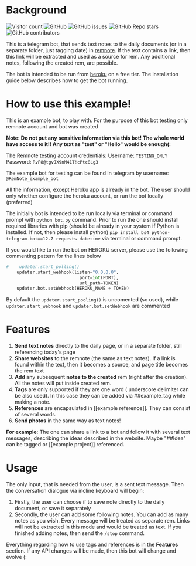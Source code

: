 # Background

![Visitor count](https://shields-io-visitor-counter.herokuapp.com/badge?page=pavlohrab.RemNote-bot&style=for-the-badge)
![GitHub](https://img.shields.io/github/license/pavlohrab/RemNote-bot?style=for-the-badge)
![GitHub issues](https://img.shields.io/github/issues/pavlohrab/RemNote-bot?style=for-the-badge)
![GitHub Repo stars](https://img.shields.io/github/stars/pavlohrab/RemNote-bot?style=for-the-badge)
![GitHub contributors](https://img.shields.io/github/contributors/pavlohrab/RemNote-bot?style=for-the-badge)

This is a telegram bot, that sends text notes to the daily documents (or in a separate folder, just tagging date) in [remnote](https://www.remnote.io/). If the text contains a link, then this link will be extracted and used as a source for rem. Any additional notes, following the created rem, are possible.

The bot is intended to be run from [heroku](https://heroku.com) on a free tier. The installation guide below describes how to get the bot running.

# How to use this example!
This is an example bot, to play with. For the purpose of this bot testing only remnote account and bot was created

**Note: Do not put any sensitive information via this bot! The whole world have access to it!! Any text as "test" or "Hello" would be enough(:**

The Remnote testing account credentials:
Username: `TESTING_ONLY`
Password: `RvP8@tgvJX9nM41T!cPtc8Lg3`

The example bot for testing can be found in telegram by username: `@RemNote_example_bot`

All the information, except Heroku app is already in the bot. The user should only whether configure the heroku account, or run the bot locally (preferred)

The initially bot is intended to be run locally via terminal or command prompt with `python bot.py` command. Prior to run the one should install required libraries with pip (should be already in your system if Python is installed. If not, then please install python) `pip install bs4 python-telegram-bot==12.7 requests datetime` via terminal or command prompt.

If you would like to run the bot on HEROKU server, please use the following commenting pattern for the lines below
```python
#    updater.start_polling()
    updater.start_webhook(listen="0.0.0.0",
                            port=int(PORT),
                            url_path=TOKEN)
    updater.bot.setWebhook(HEROKU_NAME + TOKEN)
```
By default the `updater.start_pooling()` is uncomented (so used), while `updater.start_webhook` and `updater.bot.setWebhook` are commented

# Features
1. **Send text notes** directly to the daily page, or in a separate folder, still referencing today's page
2. **Share websites** to the remnote (the same as text notes). If a link is found within the text, then it becomes a source, and page title becomes the rem text
3. **Add** any subsequent **notes to the created** rem (right after the creation). All the notes will put inside created rem. 
4. **Tags** are only supported if they are one word ( underscore delimiter can be also used). In this case they can be added via ##example_tag while making a note.
5. **References** are encapsulated in [[example reference]]. They can consist of several words. 
6. **Send photos** in the same way as text notes! 

**For example**: The one can share a link to a bot and follow it with several text messages, describing the ideas described in the website. Maybe "##Idea" can be tagged or [[example project]] referenced.

# Usage

The only input, that is needed from the user, is a sent text message. Then the conversation dialogue via incline keyboard will begin:
1. Firstly, the user can choose if to save note directly to the daily document, or save it separately
2. Secondly, the user can add some following notes. You can add as many notes as you wish. Every message will be treated as separate rem. Links will not be extracted in this mode and would be treated as text. If you finished adding notes, then send the `/stop` command.

Everything regarding how to use tags and references is in the **Features** section. If any API changes will be made, then this bot will change and evolve (:
